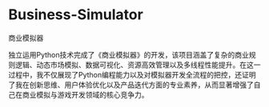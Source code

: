 # Business-Simulator
商业模拟器

独立运用Python技术完成了《商业模拟器》的开发，该项目涵盖了复杂的商业规则逻辑、动态市场模拟、数据可视化、资源高效管理以及多线程性能提升。在这一过程中，我不仅展现了Python编程能力以及对模拟器开发全流程的把控，还证明了我在创新思维、用户体验优化以及产品迭代方面的专业素养，从而显著增强了自己在商业模拟与游戏开发领域的核心竞争力。

